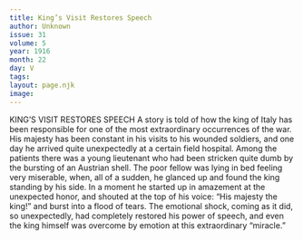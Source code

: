```yaml
---
title: King’s Visit Restores Speech
author: Unknown
issue: 31
volume: 5
year: 1916
month: 22
day: V
tags:
layout: page.njk
image:
---
```

KING’S VISIT RESTORES SPEECH       A story is told of how the king of Italy has been responsible for one of the most extraordinary occurrences of the war. His majesty has been constant in his visits to his wounded soldiers, and one day he arrived quite unexpectedly at a certain field hospital.       Among the patients there was a young lieutenant who had been stricken quite dumb by the bursting of an Austrian shell. The poor fellow was lying in bed feeling very miserable, when, all of a sudden, he glanced up and found the king standing by his side.       In a moment he started up in amazement at the unexpected honor, and shouted at the top of his voice:       “His majesty the king!” and burst into a flood of tears.       The emotional shock, coming as it did, so unexpectedly, had completely restored his power of speech, and even the king himself was overcome by emotion at this extraordinary “miracle.”    
